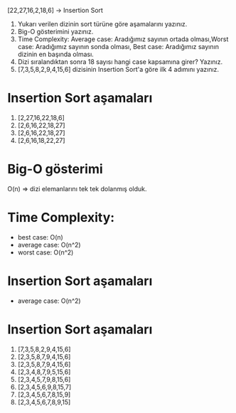 [22,27,16,2,18,6] -> Insertion Sort

<ol>
    <li>Yukarı verilen dizinin sort türüne göre aşamalarını yazınız.</li>
    <li>Big-O gösterimini yazınız.</li>
    <li>Time Complexity: Average case: Aradığımız sayının ortada olması,Worst case: Aradığımız sayının sonda olması, Best case: Aradığımız sayının dizinin en başında olması.</li>
    <li>Dizi sıralandıktan sonra 18 sayısı hangi case kapsamına girer? Yazınız.</li>
    <li>[7,3,5,8,2,9,4,15,6] dizisinin Insertion Sort'a göre ilk 4 adımını yazınız.</li>
</ol>

<h1>Insertion Sort aşamaları</h1>
<ol>
    <li>[2,27,16,22,18,6]</li>
    <li>[2,6,16,22,18,27]</li>
    <li>[2,6,16,22,18,27]</li>
    <li>[2,6,16,18,22,27]</li>
</ol>

<h1>Big-O gösterimi</h1>
        O(n)  => dizi elemanlarını tek tek dolanmış olduk.

<h1>Time Complexity:</h1>
<ul>
    <li>best case: O(n)</li>
    <li>average case: O(n^2)</li>
    <li>worst case: O(n^2)</li>
</ul>

<h1>Insertion Sort aşamaları</h1>
<ul>
    <li>average case: O(n^2)</li>
</ul>

<h1>Insertion Sort aşamaları</h1>
<ol>
    <li>[7,3,5,8,2,9,4,15,6]</li>
    <li>[2,3,5,8,7,9,4,15,6]</li>
    <li>[2,3,5,8,7,9,4,15,6]</li>
    <li>[2,3,4,8,7,9,5,15,6]</li>
    <li>[2,3,4,5,7,9,8,15,6]</li>
    <li>[2,3,4,5,6,9,8,15,7]</li>
    <li>[2,3,4,5,6,7,8,15,9]</li>
    <li>[2,3,4,5,6,7,8,9,15]</li>
</ol>